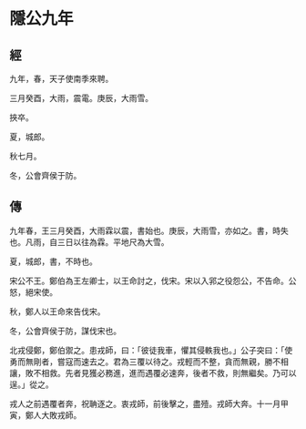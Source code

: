 # 隱公九年
## 經

九年，春，天子使南季來聘。

三月癸酉，大雨，震電。庚辰，大雨雪。

挾卒。

夏，城郎。

秋七月。

冬，公會齊侯于防。

## 傳

九年春，王三月癸酉，大雨霖以震，書始也。庚辰，大雨雪，亦如之。書，時失也。凡雨，自三日以往為霖。平地尺為大雪。

夏，城郎，書，不時也。

宋公不王。鄭伯為王左卿士，以王命討之，伐宋。宋以入郛之役怨公，不告命。公怒，絕宋使。

秋，鄭人以王命來告伐宋。

冬，公會齊侯于防，謀伐宋也。

北戎侵鄭，鄭伯禦之。患戎師，曰：「彼徒我車，懼其侵軼我也。」公子突曰：「使勇而無剛者，嘗寇而速去之。君為三覆以待之。戎輕而不整，貪而無親，勝不相讓，敗不相救。先者見獲必務進，進而遇覆必速奔，後者不救，則無繼矣。乃可以逞。」從之。

戎人之前遇覆者奔，祝聃逐之。衷戎師，前後擊之，盡殪。戎師大奔。十一月甲寅，鄭人大敗戎師。

